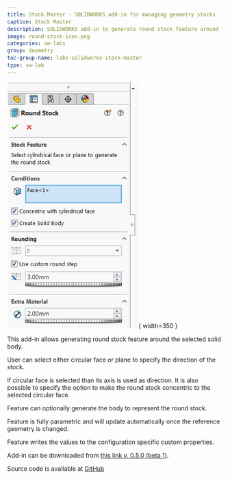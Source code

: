 ```yaml
---
title: Stock Master - SOLIDWORKS add-in for managing geometry stocks
caption: Stock Master
description: SOLIDWORKS add-in to generate round stock feature around the input solid body
image: round-stock-icon.png
categories: sw-labs
group: Geometry
toc-group-name: labs-solidworks-stock-master
type: sw-lab
---
```

![Property page for Round Stock feature](round-stock-feature-property-page.png){ width=350 }

This add-in allows generating round stock feature around the selected solid body.

User can select either circular face or plane to specify the direction of the stock.

If circular face is selected than its axis is used as direction. It is also possible to specify the option to make the round stock concentric to the selected circular face.

Feature can optionally generate the body to represent the round stock.

Feature is fully parametric and will update automatically once the reference geometry is changed.

Feature writes the values to the configuration specific custom properties.

Add-in can be downloaded from [this link v. 0.5.0 (beta 1)](https://github.com/codestackdev/stock-fit-geometry/releases/tag/beta1).

Source code is available at [GitHub](https://github.com/codestackdev/stock-fit-geometry)

